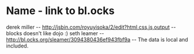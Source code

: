 # Name - link to bl.ocks

derek miller -- http://jsbin.com/royuyisoka/2/edit?html,css,js,output -- blocks doesn't like dojo :)
seth leamer -- http://bl.ocks.org/sleamer/3094380436ef943fbf9a  -- The data is local and included. 